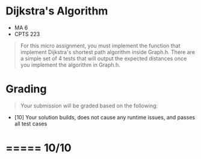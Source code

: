 # Dijkstra's Algorithm

* MA 6
* CPTS 223

> For this micro assignment, you must implement the function that implement Dijkstra's shortest path algorithm inside Graph.h. There are a simple set of 4 tests that will output the expected distances once you implement the algorithm in Graph.h.

# Grading
> Your submission will be graded based on the following:

* [10] Your solution builds, does not cause any runtime issues, and passes all test cases

=====
10/10
=====